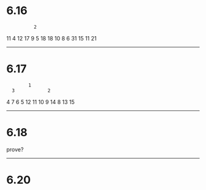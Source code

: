 # 6.16
              2
   11                4
12      17        9       5
     18         18 10   8      6
	           31     15     11
			               21

---------------
# 6.17
            1
	  3            2
   4      7     6        5
 12 11  10  9 14  8   13   15

---------------
# 6.18
prove?

---------------
# 6.20

 
